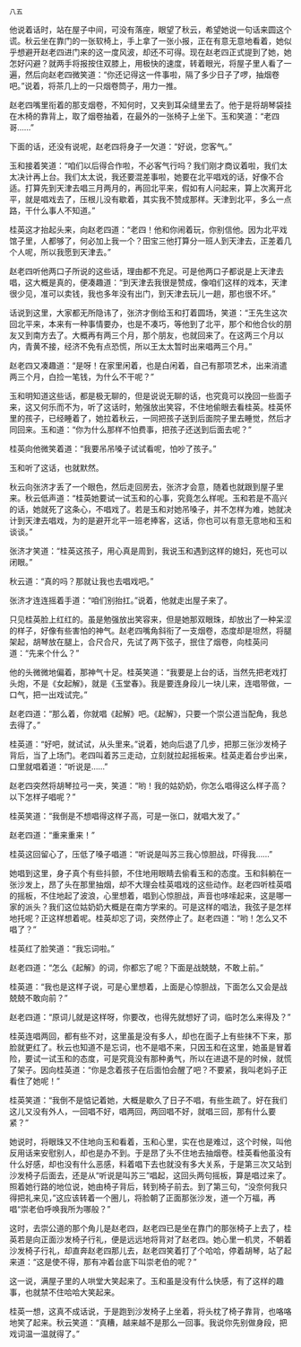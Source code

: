     八五 

   他说着话时，站在屋子中间，可没有落座，眼望了秋云，希望她说一句话来圆这个谎。秋云坐在靠门的一张软椅上，手上拿了一张小报，正在有意无意地看着，她似乎想避开赵老四进门来的这一度风波，却还不可得。现在赵老四正式提到了她，她怎好闪避？就两手将报按住双膝上，用极快的速度，转着眼光，将屋子里人看了一遍，然后向赵老四微笑道：“你还记得这一件事啦，隔了多少日子了啰，抽烟卷吧。”说着，将茶几上的一只烟卷筒子，用力一推。

   赵老四嘴里衔着的那支烟卷，不知何时，又夹到耳朵缝里去了。他于是将胡琴袋挂在木椅的靠背上，取了烟卷抽着，在最外的一张椅子上坐下。玉和笑道：“老四哥……”

   下面的话，还没有说呢，赵老四将身子一欠道：“好说，您客气。”

   玉和接着笑道：“咱们以后得合作啦，不必客气行吗？我们刚才商议着啦，我们太太决计再上台。我们太太说，我还要混差事啦，她要在北平唱戏的话，好像不合适。打算先到天津去唱三月两月的，再回北平来，假如有人问起来，算上次离开北平，就是唱戏去了，压根儿没有歇着，其实我不赞成那样。天津到北平，多么一点路，干什么事人不知道。”

   桂英这才抬起头来，向赵老四道：“老四！他和你闹着玩，你别信他。因为北平戏馆子里，人都够了，何必加上我一个？田宝三他打算分一班人到天津去，正差着几个人呢，所以我愿到天津去。”

   赵老四听他两口子所说的这些话，理由都不充足。可是他两口子都说是上天津去唱，这大概是真的，便凑趣道：“到天津去我很是赞成，像咱们这样的戏本，天津很少见，准可以卖钱，我也多年没有出门，到天津去玩儿一趟，那也很不坏。”

   话说到这里，大家都无所隐讳了，张济才倒给玉和打着圆场，笑道：“王先生这次回北平来，本来有一种事情要办，也是不凑巧，等他到了北平，那个和他合伙的朋友又到南方去了。大概再有两三个月，那个朋友，也就回来了。在这两三个月以内，青黄不接，经济不免有点恐慌，所以王太太暂时出来唱两三个月。”

   赵老四又凑趣道：“是呀！在家里闲着，也是白闲着，自己有那项艺术，出来消遣两三个月，白捡一笔钱，为什么不干呢？”

   玉和明知道这些话，都是极无聊的，但是说说无聊的话，也究竟可以挽回一些面子来，这又何乐而不为，听了这话时，勉强放出笑容，不住地偷眼去看桂英。桂英怀里的孩子，已经睡着了，她拉着秋云，一同把孩子送到后面院子里去睡觉，然后才同回来。玉和道：“你为什么那样不怕费事，把孩子还送到后面去呢？”

   桂英向他微笑着道：“我要吊吊嗓子试试看呢，怕吵了孩子。”

   玉和听了这话，也就默然。

   秋云向张济才丢了一个眼色，然后走回房去，张济才会意，随着也就跟到屋子里来。秋云低声道：“桂英她要试一试玉和的心事，究竟怎么样呢。玉和若是不高兴的话，她就死了这条心，不唱戏了。若是玉和对她吊嗓子，并不怎样为难，她就决计到天津去唱戏，为的是避开北平一班老捧客，这话，你也可以有意无意地和玉和谈谈。”

   张济才笑道：“桂英这孩子，用心真是周到，我说玉和遇到这样的媳妇，死也可以闭眼。”

   秋云道：“真的吗？那就让我也去唱戏吧。”

   张济才连连摇着手道：“咱们别抬扛。”说着，他就走出屋子来了。

   只见桂英脸上红红的。虽是勉强放出笑容来，但是她那双眼珠，却放出了一种呆涩的样子，好像有些害怕的神气。赵老四嘴角斜衔了一支烟卷，态度却是坦然，将腿架起，胡琴放在腿上，合尺合尺，先试了两下弦子，抿住了烟卷，向桂英问道：“先来个什么？”

   他的头微微地偏着，那神气十足。桂英笑道：“我要是上台的话，当然先把老戏打头炮，不是《女起解》，就是《玉堂春》。我是要连身段儿一块儿来，连唱带做，一口气，把一出戏试完。”

   赵老四道：“那么着，你就唱《起解》吧。《起解》，只要一个崇公道当配角，我总去得了。”

   桂英道：“好吧，就试试，从头里来。”说着，她向后退了几步，把那三张沙发椅子背后，当了上场门。老四叫着苏三走动，立刻就拉起摇板来。桂英走着台步出来，口里就唱着道：“听说是……”

   赵老四突然将胡琴拉弓一夹，笑道：“哟！我的姑奶奶，你怎么唱得这么样子高？以下怎样子唱呢？”

   桂英笑道：“我倒是不想唱得这样子高，可是一张口，就唱大发了。”

   赵老四道：“重来重来！”

   桂英这回留心了，压低了嗓子唱道：“听说是叫苏三我心惊胆战，吓得我……”

   她唱到这里，身子真个有些抖颤，不住地用眼睛去偷看玉和的态度。玉和斜躺在一张沙发上，昂了头在那里抽烟，却不大理会桂英唱戏的这些动作。赵老四听桂英唱的摇板，不住地起了波浪，心里想着，唱到心惊胆战，声音也哆嗦起来，这是哪一家的派头？我们这位姑奶奶大概是在南方学来的。可是这样的唱法，我弦子是怎样地托呢？正这样想着呢。桂英却忘了词，突然停止了。赵老四道：“哟！怎么又不唱了？”

   桂英红了脸笑道：“我忘词啦。”

   赵老四道：“怎么《起解》的词，你都忘了呢？下面是战兢兢，不敢上前。”

   桂英道：“我也是这样子说，可是心里想着，上面是心惊胆战，下面怎么又会是战兢兢不敢向前？”

   赵老四道：“原词儿就是这样呀，你要改，也得先就想好了词，临时怎么来得及？”

   桂英连唱两回，都有些不对，这里虽是没有多人，却也在面子上有些抹不下来，那脸就更红了。秋云也知道不是忘词，也不是唱不来，只因玉和在这里，她虽是冒着险，要试一试玉和的态度，可是究竟没有那种勇气，所以在进退不是的时候，就慌了架子。因向桂英道：“你是念着孩子在后面怕会醒了吧？不要紧，我叫老妈子正看住了她呢！”

   桂英笑道：“我倒不是惦记着她，大概是歇久了日子不唱，有些生疏了。好在我们这儿又没有外人，一回唱不好，唱两回，两回唱不好，就唱三回，那有什么要紧？”

   她说时，将眼珠又不住地向玉和看着，玉和心里，实在也是难过，这个时候，叫他反用话来安慰别人，却也是办不到。于是昂了头不住地去抽烟卷。桂英看他虽没有什么好感，却也没有什么恶感，料着唱下去也就没有多大关系，于是第三次又站到沙发椅子后面去，还是从“听说是叫苏三”唱起，这回头两句摇板，算是唱过来了。照着她行路的地位说，她由椅子背后，转到椅子前去。到了第三句，“没奈何我只得把礼来见，”这应该转着一个圈儿，将脸朝了正面那张沙发，道一个万福，再唱“崇老伯呼唤我所为哪般？”

   这时，去崇公道的那个角儿是赵老四，赵老四已是坐在靠门的那张椅子上去了，桂英若是向正面沙发椅子行礼，便是远远地将背对了赵老四。她心里一机灵，不朝着沙发椅子行礼，却直奔赵老四那儿去，赵老四笑着打了个哈哈，停着胡琴，站了起来道：“这是使不得，那有冲着台底下叫崇老伯的呢？”

   这一说，满屋子里的人哄堂大笑起来了。玉和虽是没有什么快感，有了这样的趣事，也就禁不住哈哈大笑起来。

   桂英一想，这真不成话说，于是跑到沙发椅子上坐着，将头枕了椅子靠背，也咯咯地笑了起来。秋云笑道：“真糟，越来越不是那么一回事。我说你先别做身段，把戏词温一温就得了。”

